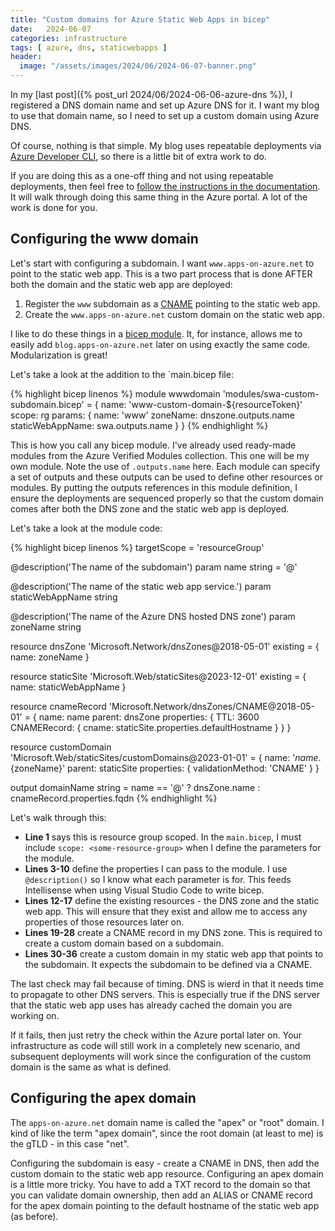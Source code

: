 ```yaml
---
title: "Custom domains for Azure Static Web Apps in bicep"
date:   2024-06-07
categories: infrastructure
tags: [ azure, dns, staticwebapps ]
header:
  image: "/assets/images/2024/06/2024-06-07-banner.png"
---
```


In my [last post]({% post_url 2024/06/2024-06-06-azure-dns %}), I registered a DNS domain name and set up Azure DNS for it.  I want my blog to use that domain name, so I need to set up a custom domain using Azure DNS.

<!-- more -->

Of course, nothing is that simple.  My blog uses repeatable deployments via [Azure Developer CLI](https://learn.microsoft.com/azure/developer/azure-developer-cli/overview), so there is a little bit of extra work to do.

If you are doing this as a one-off thing and not using repeatable deployments, then feel free to [follow the instructions in the documentation](https://learn.microsoft.com/azure/static-web-apps/custom-domain).  It will walk through doing this same thing in the Azure portal.  A lot of the work is done for you.

## Configuring the www domain

Let's start with configuring a subdomain.  I want `www.apps-on-azure.net` to point to the static web app.  This is a two part process that is done AFTER both the domain and the static web app are deployed:

1. Register the `www` subdomain as a [CNAME](https://en.wikipedia.org/wiki/CNAME_record) pointing to the static web app.
2. Create the `www.apps-on-azure.net` custom domain on the static web app.

I like to do these things in a [bicep module](https://learn.microsoft.com/azure/azure-resource-manager/bicep/modules).  It, for instance, allows me to easily add `blog.apps-on-azure.net` later on using exactly the same code.  Modularization is great!

Let's take a look at the addition to the `main.bicep file:

{% highlight bicep linenos %}
module wwwdomain 'modules/swa-custom-subdomain.bicep' = {
  name: 'www-custom-domain-${resourceToken}'
  scope: rg
  params: {
    name: 'www'
    zoneName: dnszone.outputs.name
    staticWebAppName: swa.outputs.name
  }
}
{% endhighlight %}

This is how you call any bicep module.  I've already used ready-made modules from the Azure Verified Modules collection.  This one will be my own module.  Note the use of `.outputs.name` here.  Each module can specify a set of outputs and these outputs can be used to define other resources or modules.  By putting the outputs references in this module definition, I ensure the deployments are sequenced properly so that the custom domain comes after both the DNS zone and the static web app is deployed.

Let's take a look at the module code:

{% highlight bicep linenos %}
targetScope = 'resourceGroup'

@description('The name of the subdomain')
param name string = '@'

@description('The name of the static web app service.')
param staticWebAppName string

@description('The name of the Azure DNS hosted DNS zone')
param zoneName string

resource dnsZone 'Microsoft.Network/dnsZones@2018-05-01' existing = {
  name: zoneName
}

resource staticSite 'Microsoft.Web/staticSites@2023-12-01' existing = {
  name: staticWebAppName
}

resource cnameRecord 'Microsoft.Network/dnsZones/CNAME@2018-05-01' = {
  name: name
  parent: dnsZone
  properties: {
    TTL: 3600
    CNAMERecord: {
      cname: staticSite.properties.defaultHostname
    }
  }
}

resource customDomain 'Microsoft.Web/staticSites/customDomains@2023-01-01' = {
  name: '${name}.${zoneName}'
  parent: staticSite
  properties: {
    validationMethod: 'CNAME'
  }
}

output domainName string = name == '@' ? dnsZone.name : cnameRecord.properties.fqdn
{% endhighlight %}

Let's walk through this:

* **Line 1** says this is resource group scoped.  In the `main.bicep`, I must include `scope: <some-resource-group>` when I define the parameters for the module.
* **Lines 3-10** define the properties I can pass to the module.  I use `@description()` so I know what each parameter is for.  This feeds Intellisense when using Visual Studio Code to write bicep.
* **Lines 12-17** define the existing resources - the DNS zone and the static web app.  This will ensure that they exist and allow me to access any properties of those resources later on.
* **Lines 19-28** create a CNAME record in my DNS zone.  This is required to create a custom domain based on a subdomain.
* **Lines 30-36** create a custom domain in my static web app that points to the subdomain.  It expects the subdomain to be defined via a CNAME.

The last check may fail because of timing.  DNS is wierd in that it needs time to propagate to other DNS servers.  This is especially true if the DNS server that the static web app uses has already cached the domain you are working on.

If it fails, then just retry the check within the Azure portal later on. Your infrastructure as code will still work in a completely new scenario, and subsequent deployments will work since the configuration of the custom domain is the same as what is defined.

## Configuring the apex domain

The `apps-on-azure.net` domain name is called the "apex" or "root" domain.  I kind of like the term "apex domain", since the root domain (at least to me) is the gTLD - in this case "net".

Configuring the subdomain is easy - create a CNAME in DNS, then add the custom domain to the static web app resource.  Configuring an apex domain is a little more tricky.  You have to add a TXT record to the domain so that you can validate domain ownership, then add an ALIAS or CNAME record for the apex domain pointing to the default hostname of the static web app (as before).